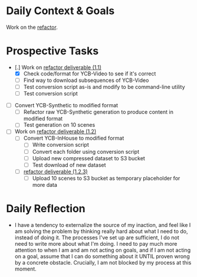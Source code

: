 # Daily Context & Goals

Work on the [refactor](RefactorDerenderingUsingGenSceneGraphs.md).

# Prospective Tasks

* [.] Work on [refactor deliverable (1.1)](RefactorDerenderingUsingGenSceneGraphs.md#Deliverables)
    * [X] Check code/format for YCB-Video to see if it's correct
    * [ ] Find way to download subsequences of YCB-Video
    * [ ] Test conversion script as-is and modify to be command-line utility
    * [ ] Test conversion script
* [ ] Convert YCB-Synthetic to modified format
    * [ ] Refactor raw YCB-Synthetic generation to produce content in modified format
    * [ ] Test generation on 10 scenes
* [ ] Work on [refactor deliverable (1.2)](RefactorDerenderingUsingGenSceneGraphs.md#Deliverables)
    * [ ] Convert YCB-InHouse to modified format
        * [ ] Write conversion script
        * [ ] Convert each folder using conversion script
        * [ ] Upload new compressed dataset to S3 bucket
        * [ ] Test download of new dataset
    * [ ] [refactor deliverable (1.2.3)](RefactorDerenderingUsingGenSceneGraphs.md#Deliverables)
        * [ ] Upload 10 scenes to S3 bucket as temporary placeholder for more data

# Daily Reflection

* I have a tendency to externalize the source of my inaction, and feel like I
  am solving the problem by thinking really hard about what I need to do,
  instead of doing it. The processes I've set up are sufficient, I do not need
  to write more about what I'm doing. I need to pay much more attention to when
  I am and am not acting on goals, and if I am not acting on a goal, assume
  that I can do something about it UNTIL proven wrong by a concrete obstacle.
  Crucially, I am not blocked by my process at this moment.
